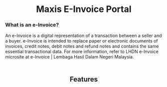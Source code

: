 <div align="center">
    <h1>Maxis E-Invoice Portal</h1>
</div>

### What is an e-Invoice?
An e-Invoice is a digital representation of a transaction between a seller and a buyer. e-Invoice is intended to replace paper or electronic documents of invoices, credit notes, debit notes and refund notes and contains the same essential transactional data. For more information, refer to LHDN e-Invoice microsite at e-Invoice | Lembaga Hasil Dalam Negeri Malaysia.


<div align="center" style="margin-top: 10%;">
    <h2>Features</h2>
</div>

<style>
  .grid-container {
    display: grid;
    grid-template-columns: repeat(auto-fit, minmax(400px, 1fr));
    gap: 20px;
    margin-top: 20px;
    padding: 0 20px;
  }
  .grid-item {
    background-color: #ffffff;
    border: 1px solid #e0e0e0;
    border-radius: 12px;
    padding: 20px;
    text-align: center;
    transition: transform 0.3s, box-shadow 0.3s;
    box-shadow: 0 2px 4px rgba(0, 0, 0, 0.1);
  }
  .grid-item:hover {
    transform: translateY(-10px);
    box-shadow: 0 8px 16px rgba(0, 0, 0, 0.2);
  }
  .grid-item img {
    width: 100px;
    height: 100px; 
    object-fit: contain; 
    margin-bottom: 15px;
  }
  .grid-item h3 {
    margin: 15px 0;
    font-size: 1.4em;
    color: #333;
  }
</style>

<div class="grid-container" id="features-grid"></div>

<script>
  const features = [
    { title: 'Authentication', logo: '../_media/readme/authentication.svg', link: '#/_authentication' },
    { title: 'Dashboard', logo: '../_media/readme/dashboard.svg', link: '#/_dashboard' },
    { title: 'Submission Details', logo: '../_media/readme/submissionDetails.svg', link: '#/_submission_details' },
    { title: 'Validate Tin', logo: '../_media/readme/validateTin.svg', link: '#/_validate_tin' },
    { title: 'Submission From BQ', logo: '../_media/readme/submissionFromBQ.svg', link: '#/_submission_from_bq' },
    { title: 'Settings', logo: '../_media/readme/settings.svg', link: '#/_settings' }
  ];

  const gridContainer = document.getElementById('features-grid');

  features.forEach(feature => {
    const gridItem = document.createElement('a');
    gridItem.href = feature.link;
    gridItem.className = 'grid-item';
    gridItem.innerHTML = `
      <img src="${feature.logo}" alt="${feature.title} Logo">
      <h3>${feature.title}</h3>
    `;
    gridContainer.appendChild(gridItem);
  });
</script>